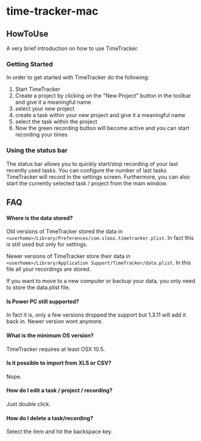 # time-tracker-mac

## HowToUse  
A very brief introduction on how to use TimeTracker. 

### Getting Started
In order to get started with TimeTracker do the following:

1. Start TimeTracker
2. Create a project by clicking on the "New Project" button in the toolbar and give it a meaningful name
3. select your new project
4. create a task within your new project and give it a meaningful name
5. select the task within the project
6. Now the green recording button will become active and you can start recording your times

### Using the status bar

The status bar allows you to quickly start/stop recording of your last recently used tasks. You can configure the number of last tasks TimeTracker will record in the settings screen. Furthermore, you can also start the currently selected task / project from the main window.

## FAQ

#### Where is the data stored?
Old versions of TimeTracker stored the data in `<userhome>/Library/Preferences/com.slooz.timetracker.plist`. In fact this is still used but only for settings.

Newer versions of TimeTracker store their data in `<userhome>/Library/Application Support/TimeTracker/data.plist`. In this file all your recordings are stored.

If you want to move to a new computer or backup your data, you only need to store the data.plist file.

#### Is Power PC still supported?
In fact it is, only a few versions dropped the support but 1.3.11 will add it back in. Newer version wont anymore.

#### What is the minimum OS version?
TimeTracker requires at least OSX 10.5.

#### Is it possible to import from XLS or CSV?
Nope.

#### How do I edit a task / project / recording?
Just double click.

#### How do I delete a task/recording?
Select the item and hit the backspace key.
